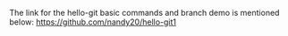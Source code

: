 The link for the hello-git basic commands and branch demo is mentioned below:
https://github.com/nandy20/hello-git1